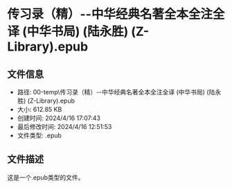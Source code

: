 ﻿# 传习录（精）--中华经典名著全本全注全译 (中华书局) (陆永胜) (Z-Library).epub

## 文件信息
- 路径: 00-temp\传习录（精）--中华经典名著全本全注全译 (中华书局) (陆永胜) (Z-Library).epub
- 大小: 612.85 KB
- 创建时间: 2024/4/16 17:07:43
- 最后修改时间: 2024/4/16 12:51:53
- 文件类型: .epub

## 文件描述
这是一个.epub类型的文件。

